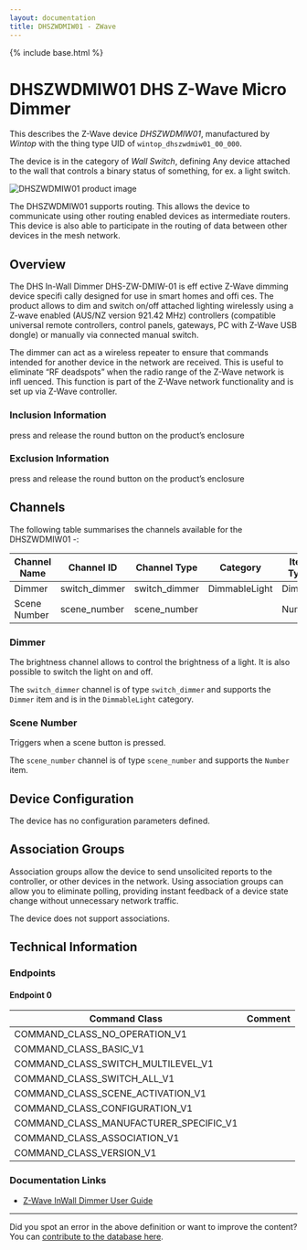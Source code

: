 ```yaml
---
layout: documentation
title: DHSZWDMIW01 - ZWave
---
```


{% include base.html %}

# DHSZWDMIW01 DHS Z-Wave Micro Dimmer
This describes the Z-Wave device *DHSZWDMIW01*, manufactured by *Wintop* with the thing type UID of ```wintop_dhszwdmiw01_00_000```.

The device is in the category of *Wall Switch*, defining Any device attached to the wall that controls a binary status of something, for ex. a light switch.

![DHSZWDMIW01 product image](https://opensmarthouse.org/zwavedatabase/398/image/)


The DHSZWDMIW01 supports routing. This allows the device to communicate using other routing enabled devices as intermediate routers.  This device is also able to participate in the routing of data between other devices in the mesh network.

## Overview

The DHS In-Wall Dimmer DHS-ZW-DMIW-01 is eff ective Z-Wave dimming device specifi cally designed for use in smart homes and offi ces. The product allows to dim and switch on/off attached lighting wirelessly using a Z-wave enabled (AUS/NZ version 921.42 MHz) controllers (compatible universal remote controllers, control panels, gateways, PC with Z-Wave USB dongle) or manually via connected manual switch.

The dimmer can act as a wireless repeater to ensure that commands intended for another device in the network are received. This is useful to eliminate “RF deadspots” when the radio range of the Z-Wave network is infl uenced. This function is part of the Z-Wave network functionality and is set up via Z-Wave controller.

### Inclusion Information

press and release the round button on the product’s enclosure

### Exclusion Information

press and release the round button on the product’s enclosure

## Channels

The following table summarises the channels available for the DHSZWDMIW01 -:

| Channel Name | Channel ID | Channel Type | Category | Item Type |
|--------------|------------|--------------|----------|-----------|
| Dimmer | switch_dimmer | switch_dimmer | DimmableLight | Dimmer | 
| Scene Number | scene_number | scene_number |  | Number | 

### Dimmer
The brightness channel allows to control the brightness of a light.
            It is also possible to switch the light on and off.

The ```switch_dimmer``` channel is of type ```switch_dimmer``` and supports the ```Dimmer``` item and is in the ```DimmableLight``` category.

### Scene Number
Triggers when a scene button is pressed.

The ```scene_number``` channel is of type ```scene_number``` and supports the ```Number``` item.



## Device Configuration

The device has no configuration parameters defined.

## Association Groups

Association groups allow the device to send unsolicited reports to the controller, or other devices in the network. Using association groups can allow you to eliminate polling, providing instant feedback of a device state change without unnecessary network traffic.

The device does not support associations.
## Technical Information

### Endpoints

#### Endpoint 0

| Command Class | Comment |
|---------------|---------|
| COMMAND_CLASS_NO_OPERATION_V1| |
| COMMAND_CLASS_BASIC_V1| |
| COMMAND_CLASS_SWITCH_MULTILEVEL_V1| |
| COMMAND_CLASS_SWITCH_ALL_V1| |
| COMMAND_CLASS_SCENE_ACTIVATION_V1| |
| COMMAND_CLASS_CONFIGURATION_V1| |
| COMMAND_CLASS_MANUFACTURER_SPECIFIC_V1| |
| COMMAND_CLASS_ASSOCIATION_V1| |
| COMMAND_CLASS_VERSION_V1| |

### Documentation Links

* [Z-Wave InWall Dimmer User Guide](https://opensmarthouse.org/zwavedatabase/398/reference/Z-Wave-InWall-Dimmer-User-Manual.pdf)

---

Did you spot an error in the above definition or want to improve the content?
You can [contribute to the database here](https://opensmarthouse.org/zwavedatabase/398).
